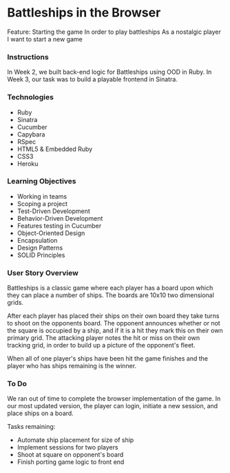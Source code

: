 # Battleships in the Browser

Feature: Starting the game
  In order to play battleships
  As a nostalgic player
  I want to start a new game

### Instructions

In Week 2, we built back-end logic for Battleships using OOD in Ruby. In Week 3, our task was to build a playable frontend in Sinatra.

### Technologies

* Ruby
* Sinatra
* Cucumber
* Capybara
* RSpec
* HTML5 & Embedded Ruby
* CSS3
* Heroku

### Learning Objectives

* Working in teams
* Scoping a project
* Test-Driven Development
* Behavior-Driven Development
* Features testing in Cucumber
* Object-Oriented Design
* Encapsulation
* Design Patterns
* SOLID Principles

### User Story Overview

Battleships is a classic game where each player has a board upon which they can place a number of ships. The boards are 10x10 two dimensional grids.

After each player has placed their ships on their own board they take turns to shoot on the opponents board. The opponent announces whether or not the square is occupied by a ship, and if it is a hit they mark this on their own primary grid. The attacking player notes the hit or miss on their own tracking grid, in order to build up a picture of the opponent's fleet.

When all of one player's ships have been hit the game finishes and the player who has ships remaining is the winner.

### To Do

We ran out of time to complete the browser implementation of the game. In our most updated version, the player can login, initiate a new session, and place ships on a board.

Tasks remaining:

* Automate ship placement for size of ship
* Implement sessions for two players
* Shoot at square on opponent's board
* Finish porting game logic to front end
